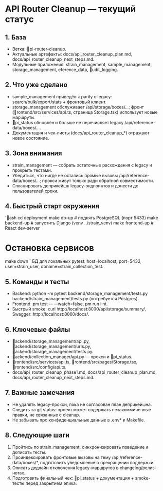 ﻿# API Router Cleanup — текущий статус

## 1. База
- Ветка: pi-router-cleanup.
- Актуальные артефакты: docs/api_router_cleanup_plan.md, docs/api_router_cleanup_next_steps.md.
- Модульные приложения: strain_management, sample_management, storage_management, eference_data, udit_logging.

## 2. Что уже сделано
- sample_management приведён к parity с legacy: search/bulk/export/stats + фронтовый клиент.
- storage_management обслуживает /api/storage/boxes/...; фронт (rontend/src/services/api.ts, страница Storage.tsx) использует новые маршруты.
- pi_status обновлён и больше не перечисляет legacy /api/reference-data/boxes/....
- Документация и чек-листы (docs/api_router_cleanup_*) отражают новое состояние.

## 3. Зона внимания
- strain_management — собрать остаточные расхождения с legacy и прокрыть тестами.
- Убедиться, что нигде не остались прямые вызовы /api/reference-data/boxes/...; прокси живут только ради обратной совместимости.
- Спланировать деприкейшн legacy-эндпоинтов и донести до пользователей сроки.

## 4. Быстрый старт окружения
`ash
cd deployment
make db-up          # поднять PostgreSQL (порт 5433)
make backend-up     # запустить Django (venv ../strain_venv)
make frontend-up    # React dev-server

# Остановка сервисов
make down
`
БД для локальных pytest: host=localhost, port=5433, user=strain_user, dbname=strain_collection_test.

## 5. Команды и тесты
- Backend: python -m pytest backend/storage_management/tests.py backend/strain_management/tests.py (потребуется Postgres).
- Frontend: 
pm test -- --watch=false, 
pm run lint.
- Быстрый smoke: curl http://localhost:8000/api/storage/summary/, Swagger: http://localhost:8000/docs/.

## 6. Ключевые файлы
- ackend/storage_management/api.py, ackend/storage_management/urls.py, ackend/storage_management/tests.py.
- ackend/collection_manager/api.py — прокси и pi_status.
- rontend/src/services/api.ts, rontend/src/pages/Storage.tsx, rontend/src/config/api.ts.
- docs/api_router_cleanup_phase1.md, docs/api_router_cleanup_plan.md, docs/api_router_cleanup_next_steps.md.

## 7. Важные замечания
- Не удалять legacy-прокси, пока не согласован план деприкейшна.
- Следить за git status: проект может содержать незакоммиченные правки, не связанные с cleanup.
- Не забывать про конфиденциальные данные в .env* и Makefile.

## 8. Следующие шаги
1. Пройтись по strain_management, синхронизировать поведение и дописать тесты.
2. Проиндексировать фронтовые вызовы на тему /api/reference-data/boxes/*, подготовить уведомление о прекращении поддержки.
3. Описать дедлайн отключения legacy-маршрутов в changelog/релиз-нотах.
4. Подготовить финальный чек: pi_status + документация + smoke-тесты перед закрытием эпика.
